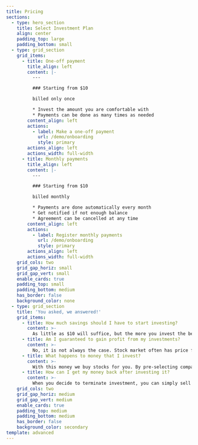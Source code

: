 ```yaml
---
title: Pricing
sections:
  - type: hero_section
    title: Select Investment Plan
    align: center
    padding_top: large
    padding_bottom: small
  - type: grid_section
    grid_items:
      - title: One-off payment
        title_align: left
        content: |-
          ---

          ### Starting from $10

          billed only once

          * Invest the amount you are comfortable with
          * Payments can be done as many times as needed
        content_align: left
        actions:
          - label: Make a one-off payment
            url: /demo/onboarding
            style: primary
        actions_align: left
        actions_width: full-width
      - title: Monthly payments
        title_align: left
        content: |-
          ---

          ### Starting from $10

          billed monthly

          * Payments are done automatically every month
          * Get notified if not enough balance
          * Agreement can be cancelled at any time
        content_align: left
        actions:
          - label: Register monthly payments
            url: /demo/onboarding
            style: primary
        actions_align: left
        actions_width: full-width
    grid_cols: two
    grid_gap_horiz: small
    grid_gap_vert: small
    enable_cards: true
    padding_top: small
    padding_bottom: medium
    has_border: false
    background_color: none
  - type: grid_section
    title: 'You asked, we answered!'
    grid_items:
      - title: How much savings should I have to start investing?
        content: >-
          As little as $10 will suffice, but the more you invest the better outcomes can be expected. However, you should avoid investing all of your savings at once.
      - title: Am I guaranteed to gain profit from my investments?
        content: >-
          No, it is not always the case. Stock market often has price fluctuations in it, so at times you may observe your money being lost. But in the long run most diversified investments tend to pay off.
      - title: What happens to money that I invest?
        content: >-
          With this money we buy stocks for you. By pre-selecting companies that are perspective and sustainable we can expect that these stocks will grow in value. As value of stocks change, you can see your invested money changing its value as well.
      - title: How can I get my money back after investing it?
        content: >-
          When you decide to terminate investment, you can simply sell the stocks that you have so far. Amount of money you get back depends on value of stocks at that time.
    grid_cols: two
    grid_gap_horiz: medium
    grid_gap_vert: medium
    enable_cards: true
    padding_top: medium
    padding_bottom: medium
    has_border: false
    background_color: secondary
template: advanced
---
```

